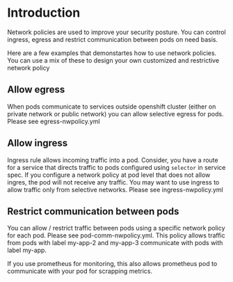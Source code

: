 # Introduction
Network policies are used to improve your security posture. You can control ingress, egress and restrict communication between pods on need basis.

Here are a few examples that demonstartes how to use network policies. You can use a mix of these to design your own customized and restrictive network policy

## Allow egress
When pods communicate to services outside openshift cluster (either on private network or public network) you can allow selective egress for pods. Please see egress-nwpolicy.yml

## Allow ingress
Ingress rule allows incoming traffic into a pod. Consider, you have a route for a service that directs traffic to pods configured using `selector` in service spec. If you configure a network policy at pod level that does not allow ingres, the pod will not receive any traffic. You may want to use ingress to allow traffic only from selective networks. Please see ingress-nwpolicy.yml

## Restrict communication between pods
You can allow / restrict traffic between pods using a specific network policy for each pod. Please see pod-comm-nwpolicy.yml. This policy allows traffic from pods with label my-app-2 and my-app-3 communicate with pods with label my-app.

If you use prometheus for monitoring, this also allows prometheus pod to communicate with your pod for scrapping metrics.